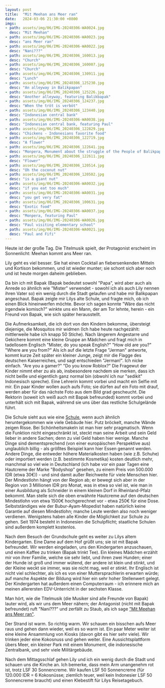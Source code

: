```yaml
---
layout: post
title:  "Mit Meehan ans Meer ran"
date:   2024-03-06 21:30:00 +0800
imgs: 
- path: assets/img/06/IMG-20240306-WA0024.jpg
  desc: "Mit Meehan"
- path: assets/img/06/IMG-20240306-WA0023.jpg
  desc: "ans Meer ran"
- path: assets/img/06/IMG-20240306-WA0022.jpg
  desc: "Nani???"
- path: assets/img/06/IMG_20240306_160013.jpg
  desc: "Church"
- path: assets/img/06/IMG_20240306_160007.jpg
  desc: "Church"
- path: assets/img/06/IMG_20240306_130911.jpg
  desc: "Lunch"
- path: assets/img/06/IMG_20240306_125230.jpg
  desc: "An alleyway in Balikpapan"
- path: assets/img/06/IMG_20240306_125226.jpg
  desc: "Another alleyway, featuring Balikbapak"
- path: assets/img/06/IMG_20240306_124237.jpg
  desc: "When the tröt is verböt"
- path: assets/img/06/IMG_20240306_123440.jpg
  desc: "Indonesian central bank"
- path: assets/img/06/IMG-20240306-WA0038.jpg
  desc: "Indonesian central bank, featuring Paul"
- path: assets/img/06/IMG_20240306_122829.jpg
  desc: "Chickens - Indonesians favorite food"
- path: assets/img/06/IMG_20240306_122719.jpg
  desc: "A flower"
- path: assets/img/06/IMG_20240306_122641.jpg
  desc: "Monpera, Monument about the struggle of the People of Balikpapan"
- path: assets/img/06/IMG_20240306_122611.jpg
  desc: "Flower"
- path: assets/img/06/IMG_20240306_120514.jpg
  desc: "Oh the coconut nut"
- path: assets/img/06/IMG_20240306_120502.jpg
  desc: "is a giant nut"
- path: assets/img/06/IMG-20240306-WA0032.jpg
  desc: "if you eat too much"
- path: assets/img/06/IMG-20240306-WA0031.jpg
  desc: "you get very fat"
- path: assets/img/06/IMG_20240306_100631.jpg
  desc: "Exotic food"
- path: assets/img/06/IMG-20240306-WA0037.jpg
  desc: "Monpera, featuring Paul"
- path: assets/img/06/IMG-20240306-WA0026.jpg
  desc: "Paul visiting elementary school"
- path: assets/img/06/IMG-20240306-WA0021.jpg
  desc: "Paul and Fifi"
---
```


Heute ist der große Tag. Die Titelmusik spielt, der Protagonist erscheint im Sonnenlicht: 
Meehan kommt ans Meer ran.

Lily geht es viel besser. Sie hat einen Cocktail an fiebersenkenden Mitteln und Kortison bekommen, und ist wieder munter; sie schont sich aber noch und ist heute morgen daheim geblieben. 

Da bin ich mit Bapak (Bapak bedeutet sowohl "Papa", wird aber auch als Anrede so ähnlich wie "Mister" verwendet - sowohl ich als auch Lily nennen ihren Vater so) ein wenig durch die Stadt gelaufen und habe mir Balikpapan angeschaut. Bapak zeigte mir Lilys alte Schule, und fragte mich, ob ich einen Blick hineinwerfen möchte. Bevor ich sagen konnte "Wäre das nicht irgendwie komisch?" winkte uns ein Mann, der am Tor lehnte, herein - ein Freund von Bapak, wie sich später herausstellt. 

Die Aufmerksamkeit, die ich dort von den Kindern bekomme, übersteigt diejenige, die Mosquitos mir widmen (Ich habe heute nachgezählt: mittlerweile habe ich knapp 50 Stiche). Nach längerem Angestarre und Gekichere kommt eine kleine Gruppe an Mädchen und fragt mich in tadellosem Englisch "Mister, do you speak English?" 
"How old are you?" 
"Where are you from?"
Als ich auf die letzte Frage "Jerman" antworte, kommt kurze Zeit später ein kleiner Junge, zeigt mir die Flagge des deutschen Kaiserreiches, und sagt entschieden "Jerman!". Ich nicke einfach.
"Are you a gamer?"
"Do you know Roblox?"
Die Fragewut der Kinder nimmt eher zu als ab, insbesondere nachdem sie merken, dass ich nicht beiße und eigentlich ganz normal bin (obwohl ich nur "sedikit" Indonesisch spreche). Eine Lehrerin kommt vorbei und macht ein Selfie mit mir. Ein paar Kinder wollen auch aufs Foto; sie dürfen auf ein Foto mit drauf, werden aber für das nächste Foto aus dem Bild grad gescheucht. Die Rektorin (soweit ich weiß auch mit Bapak befreunded) kommt vorbei und unterhält sich mit Bapak, während sie uns über das restliche Schulgelände führt. 

Die Schule sieht aus wie eine [Schule](/meerhan/assets/img/school.jpg), wenn auch ähnlich heruntergekommen wie viele Gebäude hier. Putz bröckelt, manche Wände zeigen Risse. Bei Schönheitsmakeln ist man hier sehr pragmatisch. Wenn die Funktion nicht eingeschränkt ist, steckt man seine Arbeit und sein Geld lieber in andere Sachen; denn zu viel Geld haben hier wenige. Manche Dinge sind dementsprechend (von einer europäischen Perspektive aus) unglaublich billig - als größtes Beispiel kann hier Essen genannt werden.
Andere Dinge, die entweder höhere Materialkosten haben (wie z.B. Schuhe) oder importiert werden (z.B. bestimmte Kosmetika) kosten deutlich mehr, manchmal so viel wie in Deutschland (ich habe vor ein paar Tagen eine Hautcreme der Marke "Bodyshop" gesehen, zu einem Preis von 500.000 IDR (etwa 30€)) - und sind damit außer Reichweite für viele Menschen hier.
Der Mindestlohn hängt von der Region ab; er bewegt sich aber in der Region von 3 Millionen IDR pro Monat, was in etwa so viel ist, wie man in einer Ausbildung als Schneider in einem kleinen Dorf in Rheinland-Pfalz bekommt.
Man stelle sich die oben erwähnte Hautcreme auf den deutschen Mindestlohn von etwa 1500€ hochgerechnet vor - etwa 250€ für eine Dose.
Selbstständiges wie der Bubur-Ayam-Mopedist haben natürlich keine Garantie auf diesen Mindestlohn; manche Leute werden also noch weniger verdienen.
Wenigstens haben alle Kinder die Möglichkeit zur Schule zu gehen. Seit 1974 besteht in Indonesien die Schulpflicht; staatliche Schulen sind außerdem komplett kostenlos. 

Nach dem Besuch der Grundschule geht es weiter zu Lilys altem Kindergarten. Eine Dame auf dem Hof grüßt uns; sie ist mit Bapak befreundet. Wir werden eingeladen, uns den Kindergarten anzuschauen, und einen Kaffee zu trinken (Bapak trinkt Tee). Ein kleines Mädchen erzählt mir von ihrer Familie, welche sie sehr liebt, und ihren zwei Hunden; einer der Hunde ist groß und immer wütend, der andere ist klein und stinkt, und der Kleine weckt sie immer, was sie nicht mag, weil er stinkt.
Ihr Englisch ist nicht viel schlechter, als ich es von einer Muttersprachlerin erwarten würde; auf manche Aspekte der Bildung wird hier ein sehr hoher Stellenwert gelegt.
Der Kindergarten hat außerdem einen Computerraum - ich erinnere mich an meinen allerersten EDV-Unterricht in der sechsten Klasse.

Man hört, wie die Titelmusik (die Musiker sind alle Freunde von Bapak) lauter wird, als wir uns dem Meer nähern; der Antagonist (nicht mit Bapak befreundet) ruft "Nani???" und zerfällt zu Staub, als ich sage ["Mit Meehan ans Meer ran"](https://c.tenor.com/7UarUv_Z1QYAAAAC/tenor.gif).

Der Strand ist warm. So richtig warm. Wir schauen ein bisschen aufs Meer raus und gehen dann wieder, weil es so warm ist. Ein paar Meter weiter ist eine kleine Ansammlung von Kiosks (davon gibt es hier sehr viele). Wir trinken jeder eine Kokosnuss und gehen weiter. Eine Aussichtsplattform übers Meer, ein kleiner Park mit einem Monument, die indonesische Zentralbank, und sehr viele Militärgebäude. 

Nach dem Mittagsschlaf gehen Lily und ich ein wenig durch die Stadt und schauen uns die Kirche an. Ich bemerke, dass mein Arm unangenehm rot ist, trotz LSF 30 Sonnencreme. Wir kaufen LSF 50 Sonnencreme (für 120.000 IDR = 6 Kokosnüsse; ziemlich teuer, weil kein Indonesier LSF 50 Sonnencreme braucht) und einen Klebestift für Lilys Reisetagebuch.
